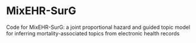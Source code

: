 # MixEHR-SurG
Code for MixEHR-SurG: a joint proportional hazard and guided topic model for inferring mortality-associated topics from electronic health records
